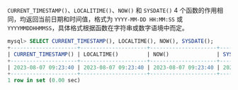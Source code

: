 `CURRENT_TIMESTAMP()`、`LOCALITIME()`、`NOW()` 和 `SYSDATE()` 4 个函数的作用相同，均返回当前日期和时间值，格式为 `YYYY-MM-DD HH:MM:SS` 或 `YYYYMMDDHHMMSS`，具体格式根据函数在字符串或数字语境中而定。

```sql
mysql> SELECT CURRENT_TIMESTAMP(), LOCALTIME(), NOW(), SYSDATE();
+---------------------+---------------------+---------------------+---------------------+
| CURRENT_TIMESTAMP() | LOCALTIME()         | NOW()               | SYSDATE()           |
+---------------------+---------------------+---------------------+---------------------+
| 2023-08-07 09:23:40 | 2023-08-07 09:23:40 | 2023-08-07 09:23:40 | 2023-08-07 09:23:40 |
+---------------------+---------------------+---------------------+---------------------+
1 row in set (0.00 sec)
```

